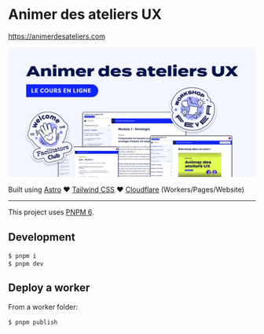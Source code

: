 # Animer des ateliers UX

https://animerdesateliers.com

![Animer des ateliers UX](./packages/website/public/sn-sharing.jpg)

Built using [Astro](https://astro.build/) ♥️ [Tailwind CSS](https://tailwindcss.com/) ♥️ [Cloudflare](https://developers.cloudflare.com/) (Workers/Pages/Website)

---

This project uses [PNPM 6](https://pnpm.io/installation).

## Development

```
$ pnpm i
$ pnpm dev
```

## Deploy a worker

From a worker folder:
```
$ pnpm publish
```
